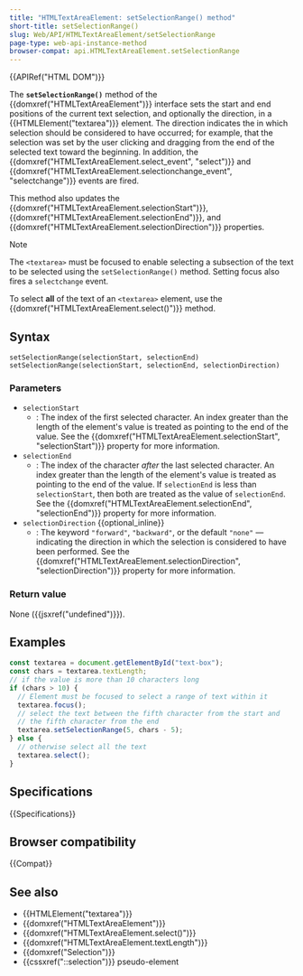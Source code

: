 ```yaml
---
title: "HTMLTextAreaElement: setSelectionRange() method"
short-title: setSelectionRange()
slug: Web/API/HTMLTextAreaElement/setSelectionRange
page-type: web-api-instance-method
browser-compat: api.HTMLTextAreaElement.setSelectionRange
---
```


{{APIRef("HTML DOM")}}

The **`setSelectionRange()`** method of the {{domxref("HTMLTextAreaElement")}} interface sets the start and end positions of the current text selection, and optionally the direction, in a {{HTMLElement("textarea")}} element. The direction indicates the in which selection should be considered to have occurred; for example, that the selection was set by the user clicking and dragging from the end of the selected text toward the beginning. In addition, the {{domxref("HTMLTextAreaElement.select_event", "select")}} and {{domxref("HTMLTextAreaElement.selectionchange_event", "selectchange")}} events are fired.

This method also updates the {{domxref("HTMLTextAreaElement.selectionStart")}}, {{domxref("HTMLTextAreaElement.selectionEnd")}}, and {{domxref("HTMLTextAreaElement.selectionDirection")}} properties.

> [!NOTE]
> The `<textarea>` must be focused to enable selecting a subsection of the text to be selected using the `setSelectionRange()` method. Setting focus also fires a `selectchange` event.

To select **all** of the text of an `<textarea>` element, use the {{domxref("HTMLTextAreaElement.select()")}} method.

## Syntax

```js-nolint
setSelectionRange(selectionStart, selectionEnd)
setSelectionRange(selectionStart, selectionEnd, selectionDirection)
```

### Parameters

- `selectionStart`
  - : The index of the first selected character. An index greater than the length of the element's value is treated as pointing to the end of the value. See the {{domxref("HTMLTextAreaElement.selectionStart", "selectionStart")}} property for more information.
- `selectionEnd`
  - : The index of the character _after_ the last selected character. An index greater than the length of the element's value is treated as pointing to the end of the value. If `selectionEnd` is less than `selectionStart`, then both are treated as the value of `selectionEnd`. See the {{domxref("HTMLTextAreaElement.selectionEnd", "selectionEnd")}} property for more information.
- `selectionDirection` {{optional_inline}}
  - : The keyword `"forward"`, `"backward"`, or the default `"none"` — indicating the direction in which the selection is considered to have been performed. See the {{domxref("HTMLTextAreaElement.selectionDirection", "selectionDirection")}} property for more information.

### Return value

None ({{jsxref("undefined")}}).

## Examples

```js
const textarea = document.getElementById("text-box");
const chars = textarea.textLength;
// if the value is more than 10 characters long
if (chars > 10) {
  // Element must be focused to select a range of text within it
  textarea.focus();
  // select the text between the fifth character from the start and
  // the fifth character from the end
  textarea.setSelectionRange(5, chars - 5);
} else {
  // otherwise select all the text
  textarea.select();
}
```

## Specifications

{{Specifications}}

## Browser compatibility

{{Compat}}

## See also

- {{HTMLElement("textarea")}}
- {{domxref("HTMLTextAreaElement")}}
- {{domxref("HTMLTextAreaElement.select()")}}
- {{domxref("HTMLTextAreaElement.textLength")}}
- {{domxref("Selection")}}
- {{cssxref("::selection")}} pseudo-element
